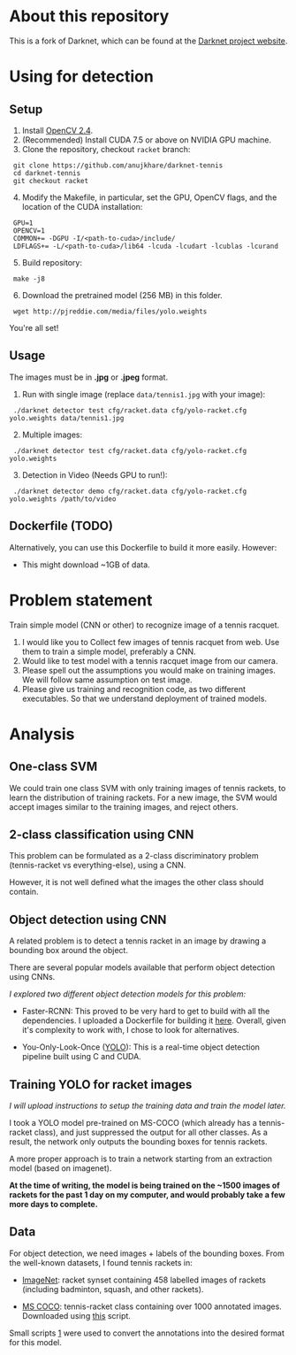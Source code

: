 # About this repository
This is a fork of Darknet, which can be found at the [Darknet project website](http://pjreddie.com/darknet).

# Using for detection
## Setup
1. Install [OpenCV
   2.4](http://docs.opencv.org/2.4/doc/tutorials/introduction/linux_install/linux_install.html).
2. (Recommended) Install CUDA 7.5 or above on NVIDIA GPU machine.
3. Clone the repository, checkout `racket` branch:
  ```
   git clone https://github.com/anujkhare/darknet-tennis
   cd darknet-tennis
   git checkout racket
  ```

4. Modify the Makefile, in particular, set the GPU, OpenCV flags, and the location of the CUDA
   installation:
  ```
   GPU=1
   OPENCV=1
   COMMON+= -DGPU -I/<path-to-cuda>/include/
   LDFLAGS+= -L/<path-to-cuda>/lib64 -lcuda -lcudart -lcublas -lcurand
  ```

5. Build repository:
  ```
   make -j8
  ```

6. Download the pretrained model (256 MB) in this folder.
  ```
   wget http://pjreddie.com/media/files/yolo.weights
  ```

You're all set!

## Usage
The images must be in **.jpg** or **.jpeg** format.
1. Run with single image (replace `data/tennis1.jpg` with your image):
  ```
   ./darknet detector test cfg/racket.data cfg/yolo-racket.cfg yolo.weights data/tennis1.jpg
  ```

2. Multiple images:
  ```
   ./darknet detector test cfg/racket.data cfg/yolo-racket.cfg yolo.weights
  ```

3. Detection in Video (Needs GPU to run!):
  ```
   ./darknet detector demo cfg/racket.data cfg/yolo-racket.cfg yolo.weights /path/to/video
  ```

## Dockerfile (TODO)
Alternatively, you can use this Dockerfile to build it more easily. However:
- This might download ~1GB of data.


# Problem statement
Train simple model (CNN or other) to recognize image of a tennis racquet.
1. I would like you to Collect few images of tennis racquet from web. Use them to train a simple model, preferably a CNN.
2. Would like to test model with a tennis racquet image from our camera.
3. Please spell out the assumptions you would make on training images. We will follow same assumption on test image.
4. Please give us training and recognition code, as two different executables. So that we understand deployment of trained models.

# Analysis
## One-class SVM
We could train one class SVM with only training images of tennis rackets, to
learn the distribution of training rackets. For a new image, the SVM would
accept images similar to the training images, and reject others.

## 2-class classification using CNN
This problem can be formulated as a 2-class discriminatory problem (tennis-racket
vs everything-else), using a CNN.

However, it is not well defined what the images the other class should contain.

## Object detection using CNN
A related problem is to detect a tennis racket in an image by drawing a
bounding box around the object.

There are several popular models available that perform object detection using
CNNs.

*I explored two different object detection models for this problem:*
- Faster-RCNN: This proved to be very hard to get to build with all the
  dependencies. I uploaded a Dockerfile for building it
  [here](https://github.com/anujkhare/docker-frcnn-tennis). Overall,
  given it's complexity to work with, I chose to look for alternatives.

- You-Only-Look-Once ([YOLO](http://pjreddie.com/darknet/yolo)): This is a real-time object detection pipeline
  built using C and CUDA.

## Training YOLO for racket images
*I will upload instructions to setup the training data and train the model
later.*

I took a YOLO model pre-trained on MS-COCO (which already has a tennis-racket
class), and just suppressed the output for all other classes. As a result, the
network only outputs the bounding boxes for tennis rackets.

A more proper approach is to train a network starting from an extraction model
(based on imagenet).

**At the time of writing, the model is being trained on the ~1500 images of
rackets for the past 1 day on my computer, and would probably take a few more
days to complete.**


## Data
For object detection, we need images + labels of the bounding boxes. From the
well-known datasets, I found tennis rackets in:
- [ImageNet](http://imagenet.stanford.edu/synset?wnid=n04039381): racket synset containing 458 labelled images of rackets
  (including badminton, squash, and other rackets).

- [MS COCO](http://mscoco.org/dataset/#overview): tennis-racket class containing over 1000 annotated images.
  Downloaded using
  [this](https://gist.github.com/anujkhare/91413d1c6524bd917d37ece541578b5e) script.

Small scripts
[1](https://gist.github.com/anujkhare/28738577df405b29d211b88594357173) were used to convert the annotations into the desired
format for this model.


